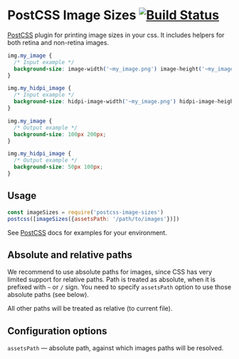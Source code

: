 # PostCSS Image Sizes [![Build Status][ci-img]][ci]

[PostCSS] plugin for printing image sizes in your css.
It includes helpers for both retina and non-retina images.

[PostCSS]: https://github.com/postcss/postcss
[ci-img]:  https://travis-ci.org/s0ber/postcss-image-sizes.svg
[ci]:      https://travis-ci.org/s0ber/postcss-image-sizes

```css
img.my_image {
  /* Input example */
  background-size: image-width('~my_image.png') image-height('~my_image.png');
}

img.my_hidpi_image {
  /* Input example */
  background-size: hidpi-image-width('~my_image.png') hidpi-image-height('~my_image.png');
}
```

```css
img.my_image {
  /* Output example */
  background-size: 100px 200px;
}

img.my_hidpi_image {
  /* Output example */
  background-size: 50px 100px;
}
```

## Usage

```js
const imageSizes = require('postcss-image-sizes')
postcss([imageSizes({assetsPath: '/path/to/images'})])
```

See [PostCSS] docs for examples for your environment.

## Absolute and relative paths

We recommend to use absolute paths for images, since CSS has very limited support for relative paths. Path is treated as absolute, when it is prefixed with `~` or `/` sign. You need to specify `assetsPath` option to use those absolute paths (see below).

All other paths will be treated as relative (to current file).

## Configuration options

`assetsPath` — absolute path, against which images paths will be resolved.